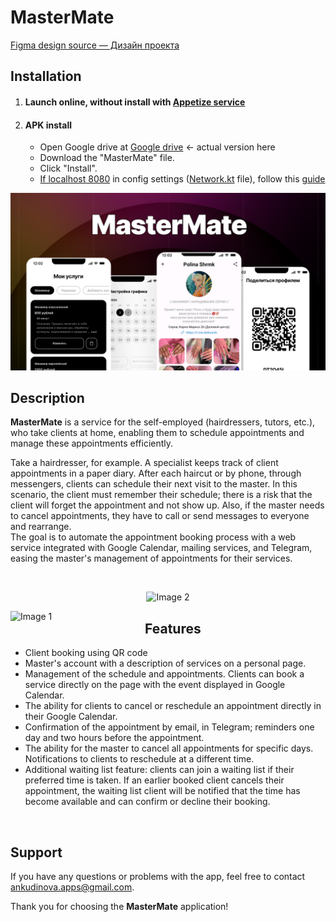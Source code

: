 # MasterMate 
[Figma design source — Дизайн проекта](https://www.figma.com/design/SUfNZlKV60uOeBPLnQhBPA/Дизайн?node-id=0-1&t=gOfnjuJXDXHVdRXW-0)


## Installation


1. ####  Launch online, without install with [Appetize service](https://appetize.io/app/zum4pjobuilzfqsf7degyduijm?device=pixel7&osVersion=13.0)

2. ####  APK install
   - Open Google drive at [Google drive](https://drive.google.com/drive/folders/10UHVCAwOTWVzNMxHMmq8H1EpR8hKntv-?usp=sharing) <- actual version here
   - Download the "MasterMate" file.
   - Click "Install".
   - [If localhost 8080](https://docs.google.com/document/d/1D6jGWQpPRPxdZulGQOgBsV1KSlrNVAqbEUzwjuMRq7A/edit?usp=sharing) in config settings ([Network.kt](https://github.com/lloppy/SkillSched/blob/main/app/src/main/java/com/example/skills/data/api/Network.kt) file), follow this [guide](https://github.com/lloppy/SkillSched/blob/main/guide.md)


![Иллюстрация к проекту](https://github.com/lloppy/SkillSched/blob/main/cover.png)


## Description

**MasterMate** is a service for the self-employed (hairdressers, tutors, etc.), who take clients at home, enabling them to schedule appointments and manage these appointments efficiently.

Take a hairdresser, for example. A specialist keeps track of client appointments in a paper diary. After each haircut or by phone, through messengers, clients can schedule their next visit to the master. In this scenario, the client must remember their schedule; there is a risk that the client will forget the appointment and not show up. Also, if the master needs to cancel appointments, they have to call or send messages to everyone and rearrange.  
The goal is to automate the appointment booking process with a web service integrated with Google Calendar, mailing services, and Telegram, easing the master's management of appointments for their services.

<br>

<p align="center">
  <img src="https://github.com/user-attachments/assets/6a553123-973c-46be-99c1-4d3de3c8514e" alt="Image 2" width="600" />
</p>

<img src="https://github.com/user-attachments/assets/1c3b4b2d-af2d-4731-b4f2-3ab51e3da38a" alt="Image 1" width="200" align="left" style="margin-right: 15px; margin-bottom: 10px;" />

## Features

- Client booking using QR code
- Master's account with a description of services on a personal page.
- Management of the schedule and appointments. Clients can book a service directly on the page with the event displayed in Google Calendar.
- The ability for clients to cancel or reschedule an appointment directly in their Google Calendar.
- Confirmation of the appointment by email, in Telegram; reminders one day and two hours before the appointment.
- The ability for the master to cancel all appointments for specific days. Notifications to clients to reschedule at a different time.
- Additional waiting list feature: clients can join a waiting list if their preferred time is taken. If an earlier booked client cancels their appointment, the waiting list client will be notified that the time has become available and can confirm or decline their booking.

<br>

## Support

If you have any questions or problems with the app, feel free to contact [ankudinova.apps@gmail.com](mailto:ankudinova.apps@gmail.com).

Thank you for choosing the **MasterMate** application!
